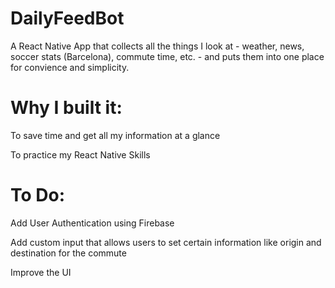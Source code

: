 # DailyFeedBot
A React Native App that collects all the things I look at - weather, news, soccer stats (Barcelona), commute time, etc. - and puts them into one place for convience and simplicity.



# Why I built it:

To save time and get all my information at a glance

To practice my React Native Skills



# To Do:

Add User Authentication using Firebase

Add custom input that allows users to set certain information like origin and destination for the commute

Improve the UI
